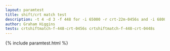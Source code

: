 ```yaml
---
layout: paramtest
title: shift/crt match test
description: -t 4 -d 3 -f 448 for -i 65000 -r crt-22m-0456s and -i 68000 -r crt-22m-0448s.txt
author: Graham Higgins
tests: crtshiftmatch-f-448-crt-0456s crtshiftmatch-f-448-crt-0448s
---
```


{% include paramtest.html %}
